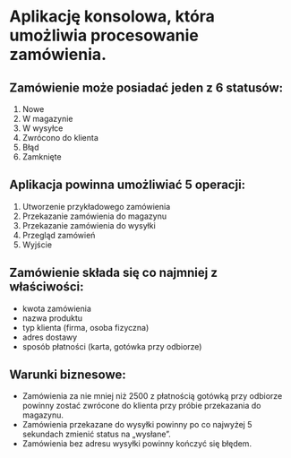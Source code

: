<h1>Aplikację konsolowa, która umożliwia procesowanie zamówienia.</h1>
<h2>Zamówienie może posiadać jeden z 6 statusów:</h2>
<ol>
  <li>Nowe</li>
  <li>W magazynie</li>
  <li>W wysyłce</li>
  <li>Zwrócono do klienta</li>
  <li>Błąd</li>
  <li>Zamknięte</li>
</ol>
<h2>Aplikacja powinna umożliwiać 5 operacji:</h2>
<ol>
  <li>Utworzenie przykładowego zamówienia</li>
  <li>Przekazanie zamówienia do magazynu</li>
  <li>Przekazanie zamówienia do wysyłki</li>
  <li>Przegląd zamówień</li>
  <li>Wyjście</li>
</ol>
<h2>Zamówienie składa się co najmniej z właściwości:</h2>
<ul>
  <li>kwota zamówienia</li>
  <li>nazwa produktu</li>
  <li>typ klienta (firma, osoba fizyczna)</li>
  <li>adres dostawy</li>
  <li>sposób płatności (karta, gotówka przy odbiorze)</li>
</ul>
<h2>Warunki biznesowe:</h2>
<ul>
  <li>Zamówienia za nie mniej niż 2500 z płatnością gotówką przy odbiorze powinny zostać
zwrócone do klienta przy próbie przekazania do magazynu.</li>
  <li>Zamówienia przekazane do wysyłki powinny po co najwyżej 5 sekundach zmienić status na
„wysłane”.</li>
  <li>Zamówienia bez adresu wysyłki powinny kończyć się błędem.</li>
</ul>

